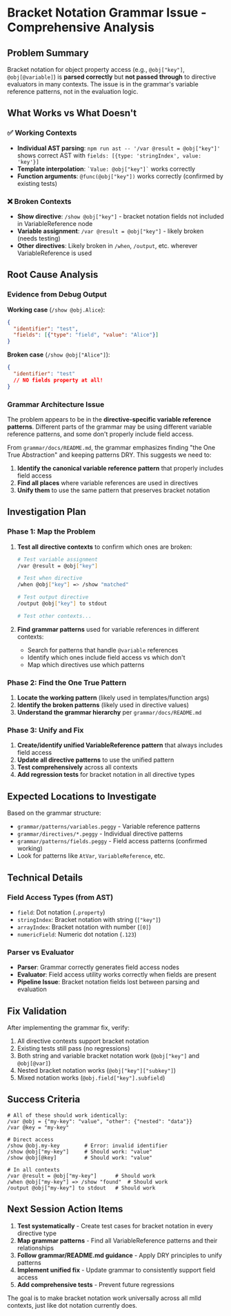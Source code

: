 # Bracket Notation Grammar Issue - Comprehensive Analysis

## Problem Summary

Bracket notation for object property access (e.g., `@obj["key"]`, `@obj[@variable]`) is **parsed correctly** but **not passed through** to directive evaluators in many contexts. The issue is in the grammar's variable reference patterns, not in the evaluation logic.

## What Works vs What Doesn't

### ✅ Working Contexts
- **Individual AST parsing**: `npm run ast -- '/var @result = @obj["key"]'` shows correct AST with `fields: [{type: 'stringIndex', value: 'key'}]`
- **Template interpolation**: `` `Value: @obj["key"]` `` works correctly
- **Function arguments**: `@func(@obj["key"])` works correctly (confirmed by existing tests)

### ❌ Broken Contexts  
- **Show directive**: `/show @obj["key"]` - bracket notation fields not included in VariableReference node
- **Variable assignment**: `/var @result = @obj["key"]` - likely broken (needs testing)
- **Other directives**: Likely broken in `/when`, `/output`, etc. wherever VariableReference is used

## Root Cause Analysis

### Evidence from Debug Output

**Working case** (`/show @obj.Alice`):
```json
{
  "identifier": "test", 
  "fields": [{"type": "field", "value": "Alice"}]
}
```

**Broken case** (`/show @obj["Alice"]`):
```json
{
  "identifier": "test"
  // NO fields property at all!
}
```

### Grammar Architecture Issue

The problem appears to be in the **directive-specific variable reference patterns**. Different parts of the grammar may be using different variable reference patterns, and some don't properly include field access.

From `grammar/docs/README.md`, the grammar emphasizes finding "the One True Abstraction" and keeping patterns DRY. This suggests we need to:

1. **Identify the canonical variable reference pattern** that properly includes field access
2. **Find all places** where variable references are used in directives  
3. **Unify them** to use the same pattern that preserves bracket notation

## Investigation Plan

### Phase 1: Map the Problem
1. **Test all directive contexts** to confirm which ones are broken:
   ```bash
   # Test variable assignment
   /var @result = @obj["key"]
   
   # Test when directive  
   /when @obj["key"] => /show "matched"
   
   # Test output directive
   /output @obj["key"] to stdout
   
   # Test other contexts...
   ```

2. **Find grammar patterns** used for variable references in different contexts:
   - Search for patterns that handle `@variable` references
   - Identify which ones include field access vs which don't
   - Map which directives use which patterns

### Phase 2: Find the One True Pattern
1. **Locate the working pattern** (likely used in templates/function args)
2. **Identify the broken patterns** (likely used in directive values)
3. **Understand the grammar hierarchy** per `grammar/docs/README.md`

### Phase 3: Unify and Fix
1. **Create/identify unified VariableReference pattern** that always includes field access
2. **Update all directive patterns** to use the unified pattern
3. **Test comprehensively** across all contexts
4. **Add regression tests** for bracket notation in all directive types

## Expected Locations to Investigate

Based on the grammar structure:
- `grammar/patterns/variables.peggy` - Variable reference patterns
- `grammar/directives/*.peggy` - Individual directive patterns  
- `grammar/patterns/fields.peggy` - Field access patterns (confirmed working)
- Look for patterns like `AtVar`, `VariableReference`, etc.

## Technical Details

### Field Access Types (from AST)
- `field`: Dot notation (`.property`)
- `stringIndex`: Bracket notation with string (`["key"]`)  
- `arrayIndex`: Bracket notation with number (`[0]`)
- `numericField`: Numeric dot notation (`.123`)

### Parser vs Evaluator
- **Parser**: Grammar correctly generates field access nodes
- **Evaluator**: Field access utility works correctly when fields are present
- **Pipeline Issue**: Bracket notation fields lost between parsing and evaluation

## Fix Validation

After implementing the grammar fix, verify:
1. All directive contexts support bracket notation
2. Existing tests still pass (no regressions)
3. Both string and variable bracket notation work (`@obj["key"]` and `@obj[@var]`)
4. Nested bracket notation works (`@obj["key"]["subkey"]`)
5. Mixed notation works (`@obj.field["key"].subfield`)

## Success Criteria

```mlld
# All of these should work identically:
/var @obj = {"my-key": "value", "other": {"nested": "data"}}
/var @key = "my-key"

# Direct access
/show @obj.my-key        # Error: invalid identifier
/show @obj["my-key"]     # Should work: "value"
/show @obj[@key]         # Should work: "value"

# In all contexts
/var @result = @obj["my-key"]      # Should work
/when @obj["my-key"] => /show "found"  # Should work  
/output @obj["my-key"] to stdout   # Should work
```

## Next Session Action Items

1. **Test systematically** - Create test cases for bracket notation in every directive type
2. **Map grammar patterns** - Find all VariableReference patterns and their relationships
3. **Follow grammar/README.md guidance** - Apply DRY principles to unify patterns
4. **Implement unified fix** - Update grammar to consistently support field access
5. **Add comprehensive tests** - Prevent future regressions

The goal is to make bracket notation work universally across all mlld contexts, just like dot notation currently does.